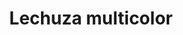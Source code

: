 ---
title: Lechuza multicolor
date: 
draft: false

# descripcion
description : Dije de plata y nácar

materials: Plata 925

color: Plateado y nácar multicolor

dimensions: 1,5cm largo

code: 02-25-0683

type: "Dijes"

categories: []

price: $3.010,00

price_eftvo: $2.555,00

# Images
# first image will be shown in the product page
images:
  # - image: "images/path_to_image"
  # La ubicacion de las imagenes es imagenes/Dijes/Dijes.Nácar/02-25-0683-lechuza-multicolor
  - image: "./images/dijes/nácar/02-25-0683.JPG"
---